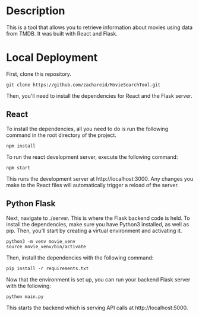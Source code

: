 # Description
This is a tool that allows you to retrieve information about movies using data from TMDB. It was built with React and Flask.

# Local Deployment
First, clone this repository.

```git clone https://github.com/zachareid/MovieSearchTool.git```

Then, you'll need to install the dependencies for React and the Flask server.

## React
To install the dependencies, all you need to do is run the following command in the root directory of the project.

```
npm install
```

To run the react development server, execute the following command:

```
npm start
```

This runs the development server at http://localhost:3000. Any changes you make to the React files will automatically trigger a reload of the server.

## Python Flask
Next, navigate to ./server. This is where the Flask backend code is held. To install the dependencies, make sure you have Python3 installed, as well as pip. Then, you'll start by creating a virtual environment and activating it.

```
python3 -m venv movie_venv
source movie_venv/bin/activate
```
Then, install the dependencies with the following command:

```
pip install -r requirements.txt
```

Now that the environment is set up, you can run your backend Flask server with the following:

```
python main.py
```

This starts the backend which is serving API calls at http://localhost:5000.
